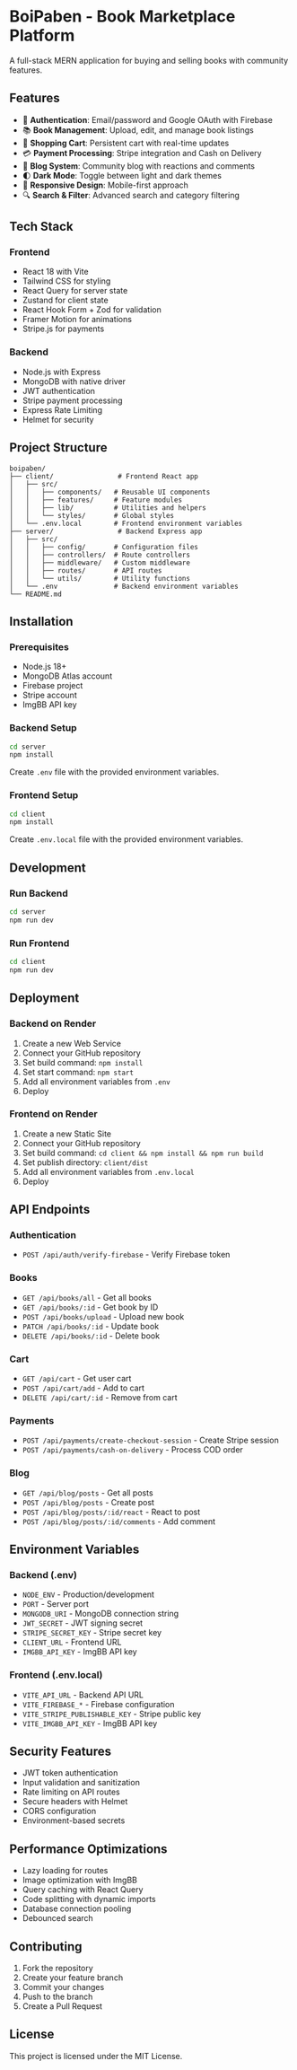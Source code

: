 # BoiPaben - Book Marketplace Platform

A full-stack MERN application for buying and selling books with community features.

## Features

- 🔐 **Authentication**: Email/password and Google OAuth with Firebase
- 📚 **Book Management**: Upload, edit, and manage book listings
- 🛒 **Shopping Cart**: Persistent cart with real-time updates
- 💳 **Payment Processing**: Stripe integration and Cash on Delivery
- 📝 **Blog System**: Community blog with reactions and comments
- 🌓 **Dark Mode**: Toggle between light and dark themes
- 📱 **Responsive Design**: Mobile-first approach
- 🔍 **Search & Filter**: Advanced search and category filtering

## Tech Stack

### Frontend
- React 18 with Vite
- Tailwind CSS for styling
- React Query for server state
- Zustand for client state
- React Hook Form + Zod for validation
- Framer Motion for animations
- Stripe.js for payments

### Backend
- Node.js with Express
- MongoDB with native driver
- JWT authentication
- Stripe payment processing
- Express Rate Limiting
- Helmet for security

## Project Structure

```
boipaben/
├── client/                # Frontend React app
│   ├── src/
│   │   ├── components/   # Reusable UI components
│   │   ├── features/     # Feature modules
│   │   ├── lib/          # Utilities and helpers
│   │   └── styles/       # Global styles
│   └── .env.local        # Frontend environment variables
├── server/                # Backend Express app
│   ├── src/
│   │   ├── config/       # Configuration files
│   │   ├── controllers/  # Route controllers
│   │   ├── middleware/   # Custom middleware
│   │   ├── routes/       # API routes
│   │   └── utils/        # Utility functions
│   └── .env              # Backend environment variables
└── README.md
```

## Installation

### Prerequisites
- Node.js 18+ 
- MongoDB Atlas account
- Firebase project
- Stripe account
- ImgBB API key

### Backend Setup

```bash
cd server
npm install
```

Create `.env` file with the provided environment variables.

### Frontend Setup

```bash
cd client
npm install
```

Create `.env.local` file with the provided environment variables.

## Development

### Run Backend
```bash
cd server
npm run dev
```

### Run Frontend
```bash
cd client
npm run dev
```

## Deployment

### Backend on Render

1. Create a new Web Service
2. Connect your GitHub repository
3. Set build command: `npm install`
4. Set start command: `npm start`
5. Add all environment variables from `.env`
6. Deploy

### Frontend on Render

1. Create a new Static Site
2. Connect your GitHub repository
3. Set build command: `cd client && npm install && npm run build`
4. Set publish directory: `client/dist`
5. Add all environment variables from `.env.local`
6. Deploy

## API Endpoints

### Authentication
- `POST /api/auth/verify-firebase` - Verify Firebase token

### Books
- `GET /api/books/all` - Get all books
- `GET /api/books/:id` - Get book by ID
- `POST /api/books/upload` - Upload new book
- `PATCH /api/books/:id` - Update book
- `DELETE /api/books/:id` - Delete book

### Cart
- `GET /api/cart` - Get user cart
- `POST /api/cart/add` - Add to cart
- `DELETE /api/cart/:id` - Remove from cart

### Payments
- `POST /api/payments/create-checkout-session` - Create Stripe session
- `POST /api/payments/cash-on-delivery` - Process COD order

### Blog
- `GET /api/blog/posts` - Get all posts
- `POST /api/blog/posts` - Create post
- `POST /api/blog/posts/:id/react` - React to post
- `POST /api/blog/posts/:id/comments` - Add comment

## Environment Variables

### Backend (.env)
- `NODE_ENV` - Production/development
- `PORT` - Server port
- `MONGODB_URI` - MongoDB connection string
- `JWT_SECRET` - JWT signing secret
- `STRIPE_SECRET_KEY` - Stripe secret key
- `CLIENT_URL` - Frontend URL
- `IMGBB_API_KEY` - ImgBB API key

### Frontend (.env.local)
- `VITE_API_URL` - Backend API URL
- `VITE_FIREBASE_*` - Firebase configuration
- `VITE_STRIPE_PUBLISHABLE_KEY` - Stripe public key
- `VITE_IMGBB_API_KEY` - ImgBB API key

## Security Features

- JWT token authentication
- Input validation and sanitization
- Rate limiting on API routes
- Secure headers with Helmet
- CORS configuration
- Environment-based secrets

## Performance Optimizations

- Lazy loading for routes
- Image optimization with ImgBB
- Query caching with React Query
- Code splitting with dynamic imports
- Database connection pooling
- Debounced search

## Contributing

1. Fork the repository
2. Create your feature branch
3. Commit your changes
4. Push to the branch
5. Create a Pull Request

## License

This project is licensed under the MIT License.